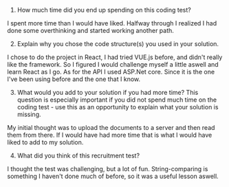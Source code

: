 1. How much time did you end up spending on this coding test?

I spent more time than I would have liked. Halfway through I realized I had done some overthinking and started working another path.

2. Explain why you chose the code structure(s) you used in your solution.

I chose to do the project in React, I had tried VUE.js before, and didn't really like the framework. So I figured I would challenge myself a little aswell and learn React as I go. As for the API I used ASP.Net core. Since it is the one I've been using before and the one that I know.

3. What would you add to your solution if you had more time? This question is especially important if you did not spend much time on the coding test - use this as an opportunity to explain what your solution is missing.

My initial thought was to upload the documents to a server and then read them from there. If I would have had more time that is what I would have liked to add to my solution.

4. What did you think of this recruitment test?

I thought the test was challenging, but a lot of fun. String-comparing is something I haven't done much of before, so it was a useful lesson aswell.
